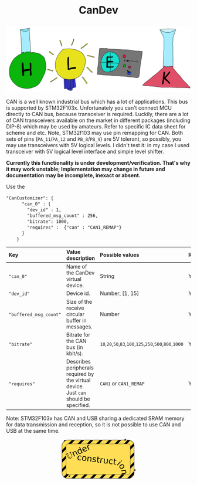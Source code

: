 # <p align="center">CanDev</p>
<p align="center"><img src="../images/hlek.svg"></p>

CAN is a well known industrial bus which has a lot of applications. This bus is supported by STM32F103x. Unfortunately you can't connect MCU directly to CAN bus, because transceiver is required. Luckily, there are a lot of CAN transceivers available on the market in different packages (including DIP-8) which may be used by amateurs. Refer to specific IC data sheet for scheme and etc. Note, STM32f103 may use pin remapping for CAN. Both sets of pins (`PA_11`/`PA_12` and `PB_8`/`PB_9`) are 5V tolerant, so possibly, you may use transceivers with 5V logical levels. I didn't test it: in my case I used transceiver with 5V logical level interface and simple level shifter.

**Currently this functionality is under development/verification. That's why it may work unstable; Implementation may change in future and documentation may be incomplete, inexact or absent.**

Use the
```
"CanCustomizer": {
      "can_0" : {
        "dev_id" : 1,
        "buffered_msg_count" : 256,
        "bitrate": 1000,
        "requires" :  {"can" : "CAN1_REMAP"}
      }
    }
```

| Key      | Value description | Possible values | Required |
|:---------|:------------------|:----------------|:---------|
| `"can_0"` | Name of the CanDev virtual device. | String | Yes |
| `"dev_id"` | Device id. | Number, [1, 15] | Yes |
| `"buffered_msg_count"` | Size of the receive circular buffer in messages. | Number | Yes |
| `"bitrate"` | Bitrate for the CAN bus (in kbit/s). | `10`,`20`,`50`,`83`,`100`,`125`,`250`,`500`,`800`,`1000`  | Yes |
| `"requires"` | Describes peripherals required by the virtual device. Just `can` should be specified. | `CAN1` or `CAN1_REMAP` | Yes |

Note: STM32F103x has CAN and USB sharing a dedicated SRAM memory for data transmission and reception, so it is not possible to use CAN and USB at the same time.

<p align="center"><img src="../../doxygen/images/under_construction.png"></p>